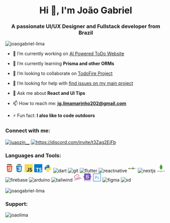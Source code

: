
<h1 align="center">Hi 👋, I'm João Gabriel</h1>
<h3 align="center">A passionate UI/UX Designer and Fullstack developer from Brazil</h3>

<p align="left"> <img src="https://komarev.com/ghpvc/?username=joaogabriel-lima&label=Profile%20views&color=0e75b6&style=flat" alt="joaogabriel-lima" /> </p>

- 🔭 I’m currently working on [AI Powered ToDo Website](https://github.com/JoaoGabriel-Lima/notemock_website)

- 🌱 I’m currently learning **Prisma and other ORMs**

- 👯 I’m looking to collaborate on [TodoFire Project](https://github.com/TodoFire-OSS/todofire)

- 🤝 I’m looking for help with [find issues on my main project](https://github.com/JoaoGabriel-Lima/notemock_website)

- 💬 Ask me about **React and UI Tips**

- 📫 How to reach me: **jg.limamarinho202@gmail.com**

- ⚡ Fun fact: **I also like to code outdoors**

<h3 align="left">Connect with me:</h3>
<p align="left">
<a href="https://twitter.com/juaozin__" target="blank"><img align="center" src="https://raw.githubusercontent.com/rahuldkjain/github-profile-readme-generator/master/src/images/icons/Social/twitter.svg" alt="juaozin__" height="30" width="40" /></a>
<a href="https://discord.gg/https://discord.com/invite/t3Zag2EjFb" target="blank"><img align="center" src="https://raw.githubusercontent.com/rahuldkjain/github-profile-readme-generator/master/src/images/icons/Social/discord.svg" alt="https://discord.com/invite/t3Zag2EjFb" height="30" width="40" /></a>
</p>

<h3 align="left">Languages and Tools:</h3>
<div align="left">
	<img src="https://raw.githubusercontent.com/devicons/devicon/master/icons/html5/html5-original-wordmark.svg" alt="html5" width="26" height="26"/>
	<img src="https://raw.githubusercontent.com/devicons/devicon/master/icons/css3/css3-original-wordmark.svg" alt="css3" width="26" height="26"/>
	<img src="https://raw.githubusercontent.com/devicons/devicon/master/icons/javascript/javascript-original.svg" alt="javascript" width="26" height="26"/>
	<img src="https://raw.githubusercontent.com/devicons/devicon/master/icons/typescript/typescript-original.svg" alt="typescript" width="26" height="26"/>
<img src="https://raw.githubusercontent.com/devicons/devicon/master/icons/python/python-original.svg" alt="python" width="26" height="26"/>
	<img src="https://www.vectorlogo.zone/logos/dartlang/dartlang-icon.svg" alt="dart" width="26" height="26"/>
	<img src="https://www.vectorlogo.zone/logos/git-scm/git-scm-icon.svg" alt="git" width="26" height="26"/>
	<img src="https://www.vectorlogo.zone/logos/flutterio/flutterio-icon.svg" alt="flutter" width="26" height="26"/>
	<img src="https://reactnative.dev/img/header_logo.svg" alt="reactnative" width="26" height="26"/>
	<img src="https://raw.githubusercontent.com/devicons/devicon/master/icons/nodejs/nodejs-original-wordmark.svg" alt="nodejs" width="26" height="26"/>
	<img src="https://cdn.worldvectorlogo.com/logos/nextjs-2.svg" alt="nextjs" width="26" height="26"/>
	<img src="https://raw.githubusercontent.com/devicons/devicon/master/icons/mongodb/mongodb-original-wordmark.svg" alt="mongodb" width="26" height="26"/>
	<img src="https://www.vectorlogo.zone/logos/firebase/firebase-icon.svg" alt="firebase" width="26" height="26"/>
	<img src="https://cdn.worldvectorlogo.com/logos/arduino-1.svg" alt="arduino" width="26" height="26"/>
	<img src="https://www.vectorlogo.zone/logos/tailwindcss/tailwindcss-icon.svg" alt="tailwind" width="26" height="26"/>
	  <img src="https://raw.githubusercontent.com/devicons/devicon/master/icons/sass/sass-original.svg" alt="sass" width="26" height="26"/>
	<img src="https://raw.githubusercontent.com/devicons/devicon/master/icons/bootstrap/bootstrap-plain-wordmark.svg" alt="bootstrap" width="26" height="26"/>
    <img src="https://raw.githubusercontent.com/devicons/devicon/master/icons/photoshop/photoshop-line.svg" alt="photoshop" width="26" height="26"/>
	<img src="https://www.vectorlogo.zone/logos/figma/figma-icon.svg" alt="figma" width="26" height="26"/>
	<img src="https://cdn.worldvectorlogo.com/logos/adobe-xd.svg" alt="xd" width="26" height="26"/>
</div>
<br/>

<img  src="https://github-readme-stats.vercel.app/api/top-langs?username=joaogabriel-lima&show_icons=true&locale=en&layout=compact&theme=github_dark" alt="joaogabriel-lima" />


<h3>Support:</h3>

<p><a href="https://ko-fi.com/joaolima"> <img align="left" src="https://cdn.ko-fi.com/cdn/kofi3.png?v=3" height="50" width="210" alt="joaolima" /></a></p><br><br>







